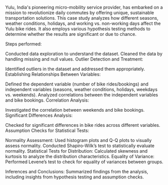 Yulu, India's pioneering micro-mobility service provider, has embarked on a mission to revolutionize daily commutes by offering unique, sustainable transportation solutions.
This case study analyzes how different seasons, weather conditions, holidays, and working vs. non-working days affect the Yulu bike rides. 
It also employs various hypothesis testing methods to determine whether the results are significant or due to chance.

Steps performed: 

Conducted data exploration to understand the dataset.
Cleaned the data by handling missing and null values.
Outlier Detection and Treatment:

Identified outliers in the dataset and addressed them appropriately.
Establishing Relationships Between Variables:

Defined the dependent variable (number of bike rides/bookings) and independent variables (seasons, weather conditions, holidays, weekdays vs. weekends).
Analyzed correlations between the independent variables and bike bookings.
Correlation Analysis:

Investigated the correlation between weekends and bike bookings.
Significant Differences Analysis:

Checked for significant differences in bike rides across different variables.
Assumption Checks for Statistical Tests:

Normality Assessment:
Used histogram plots and Q-Q plots to visually assess normality.
Conducted Shapiro-Wilk’s test to statistically evaluate normality.
Statistical Tests for Distribution:
Calculated skewness and kurtosis to analyze the distribution characteristics.
Equality of Variance:
Performed Levene’s test to check for equality of variances between groups.

Inferences and Conclusions:
Summarized findings from the analysis, including insights from hypothesis testing and assumption checks.
